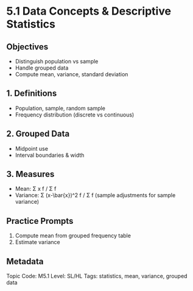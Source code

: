 # 5.1 Data Concepts & Descriptive Statistics

## Objectives
- Distinguish population vs sample
- Handle grouped data
- Compute mean, variance, standard deviation

## 1. Definitions
- Population, sample, random sample
- Frequency distribution (discrete vs continuous)

## 2. Grouped Data
- Midpoint use
- Interval boundaries & width

## 3. Measures
- Mean: Σ x f / Σ f
- Variance: Σ (x-\bar{x})^2 f / Σ f (sample adjustments for sample variance)

## Practice Prompts
1. Compute mean from grouped frequency table
2. Estimate variance

## Metadata
Topic Code: M5.1
Level: SL/HL
Tags: statistics, mean, variance, grouped data
